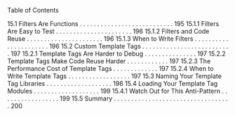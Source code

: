 Table of Contents

15.1 Filters Are Functions . . . . . . . . . . . . . . . . . . . . . . . . . . . 195
15.1.1 Filters Are Easy to Test . . . . . . . . . . . . . . . . . . . . . . 196
15.1.2 Filters and Code Reuse . . . . . . . . . . . . . . . . . . . . . . 196
15.1.3 When to Write Filters . . . . . . . . . . . . . . . . . . . . . . 196
15.2 Custom Template Tags . . . . . . . . . . . . . . . . . . . . . . . . . . 197
15.2.1 Template Tags Are Harder to Debug . . . . . . . . . . . . . . . 197
15.2.2 Template Tags Make Code Reuse Harder . . . . . . . . . . . . 197
15.2.3 The Performance Cost of Template Tags . . . . . . . . . . . . . 197
15.2.4 When to Write Template Tags . . . . . . . . . . . . . . . . . . 197
15.3 Naming Your Template Tag Libraries . . . . . . . . . . . . . . . . . . . 198
15.4 Loading Your Template Tag Modules . . . . . . . . . . . . . . . . . . . 199
15.4.1 Watch Out for This Anti-Pattern . . . . . . . . . . . . . . . . . 199
15.5 Summary . . . . . . . . . . . . . . . . . . . . . . . . . . . . . . . . . . 200
